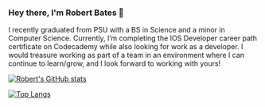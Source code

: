 ### Hey there, I'm Robert Bates 👋
I recently graduated from PSU with a BS in Science and a minor in Computer Science. 
Currently, I’m completing the IOS Developer career path certificate on Codecademy while also looking for work as a developer.
I would treasure working as part of a team in an environment where I can continue to learn/grow, and I look forward to working with yours!

[![Robert's GitHub stats](https://github-readme-stats.vercel.app/api?username=robertbates1995&show_icons=true&hide_border=true&hide=stars,prs&include_all_commits=true&count_private=true&theme=radical)](https://github.com/anuraghazra/github-readme-stats)

[![Top Langs](https://github-readme-stats.vercel.app/api/top-langs/?username=robertbates1995&theme=radical)](https://github.com/anuraghazra/github-readme-stats)

<!--
**robertbates1995/robertbates1995** is a ✨ _special_ ✨ repository because its `README.md` (this file) appears on your GitHub profile.

Here are some ideas to get you started:

- 🔭 I’m currently working on ...
- 🌱 I’m currently learning ...
- 👯 I’m looking to collaborate on ...
- 🤔 I’m looking for help with ... 
- 💬 Ask me about ...
- 📫 How to reach me: ...
- 😄 Pronouns: ...
- ⚡ Fun fact: ...
-->

